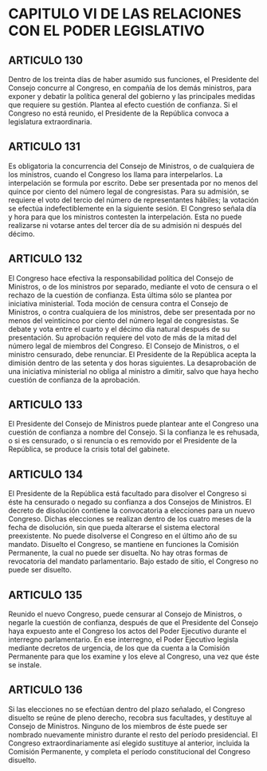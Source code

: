 # CAPITULO VI DE LAS RELACIONES CON EL PODER LEGISLATIVO
## ARTICULO 130
Dentro de los treinta días de haber asumido sus funciones, el Presidente del Consejo concurre al Congreso, en compañía de los demás ministros, para exponer y debatir la política general del gobierno y las principales medidas que requiere su gestión. Plantea al efecto cuestión de confianza. Si el Congreso no está reunido, el Presidente de la República convoca a legislatura extraordinaria. 


## ARTICULO 131
Es obligatoria la concurrencia del Consejo de Ministros, o de cualquiera de los ministros, cuando el Congreso los llama para interpelarlos. La interpelación se formula por escrito. Debe ser presentada por no menos del quince por ciento del número legal de congresistas. Para su admisión, se requiere el voto del tercio del número de representantes hábiles; la votación se efectúa indefectiblemente en la siguiente sesión. El Congreso señala día y hora para que los ministros contesten la interpelación. Esta no puede realizarse ni votarse antes del tercer día de su admisión ni después del décimo. 


## ARTICULO 132
El Congreso hace efectiva la responsabilidad política del Consejo de Ministros, o de los ministros por separado, mediante el voto de censura o el rechazo de la cuestión de confianza. Esta última sólo se plantea por iniciativa ministerial. Toda moción de censura contra el Consejo de Ministros, o contra cualquiera de los ministros, debe ser presentada por no menos del veinticinco por ciento del número legal de congresistas. Se debate y vota entre el cuarto y el décimo día natural después de su presentación. Su aprobación requiere del voto de más de la mitad del número legal de miembros del Congreso. El Consejo de Ministros, o el ministro censurado, debe renunciar. El Presidente de la República acepta la dimisión dentro de las setenta y dos horas siguientes. La desaprobación de una iniciativa ministerial no obliga al ministro a dimitir, salvo que haya hecho cuestión de confianza de la aprobación. 


## ARTICULO 133
El Presidente del Consejo de Ministros puede plantear ante el Congreso una cuestión de confianza a nombre del Consejo. Si la confianza le es rehusada, o si es censurado, o si renuncia o es removido por el Presidente de la República, se produce la crisis total del gabinete. 


## ARTICULO 134
El Presidente de la República está facultado para disolver el Congreso si éste ha censurado o negado su confianza a dos Consejos de Ministros. El decreto de disolución contiene la convocatoria a elecciones para un nuevo Congreso. Dichas elecciones se realizan dentro de los cuatro meses de la fecha de disolución, sin que pueda alterarse el sistema electoral preexistente. No puede disolverse el Congreso en el último año de su mandato. Disuelto el Congreso, se mantiene en funciones la Comisión Permanente, la cual no puede ser disuelta. No hay otras formas de revocatoria del mandato parlamentario. Bajo estado de sitio, el Congreso no puede ser disuelto. 


## ARTICULO 135
Reunido el nuevo Congreso, puede censurar al Consejo de Ministros, o negarle la cuestión de confianza, después de que el Presidente del Consejo haya expuesto ante el Congreso los actos del Poder Ejecutivo durante el interregno parlamentario. En ese interregno, el Poder Ejecutivo legisla mediante decretos de urgencia, de los que da cuenta a la Comisión Permanente para que los examine y los eleve al Congreso, una vez que éste se instale. 


## ARTICULO 136
Si las elecciones no se efectúan dentro del plazo señalado, el Congreso disuelto se reúne de pleno derecho, recobra sus facultades, y destituye al Consejo de Ministros. Ninguno de los miembros de éste puede ser nombrado nuevamente ministro durante el resto del período presidencial. El Congreso extraordinariamente así elegido sustituye al anterior, incluida la Comisión Permanente, y completa el período constitucional del Congreso disuelto.  

